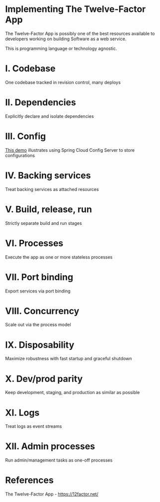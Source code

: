 # Implementing The Twelve-Factor App

The Twelve-Factor App is possibly one of the best resources available to developers working on building Software as a web service.

This is programming language or technology agnostic. 

# I. Codebase
One codebase tracked in revision control, many deploys

# II. Dependencies
Explicitly declare and isolate dependencies

# III. Config

[This demo](https://github.com/royalghost/springconfigserver) illustrates using Spring Cloud Config Server to store configurations

# IV. Backing services
Treat backing services as attached resources

# V. Build, release, run
Strictly separate build and run stages

# VI. Processes
Execute the app as one or more stateless processes

# VII. Port binding
Export services via port binding

# VIII. Concurrency
Scale out via the process model

# IX. Disposability
Maximize robustness with fast startup and graceful shutdown

# X. Dev/prod parity
Keep development, staging, and production as similar as possible

# XI. Logs
Treat logs as event streams

# XII. Admin processes
Run admin/management tasks as one-off processes


# References
The Twelve-Factor App - https://12factor.net/
